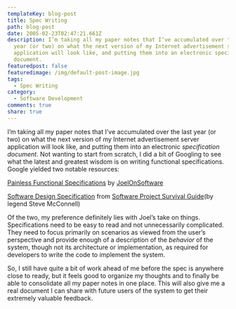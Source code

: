 ```yaml
---
templateKey: blog-post
title: Spec Writing
path: blog-post
date: 2005-02-23T02:47:21.661Z
description: I’m taking all my paper notes that I’ve accumulated over the last
  year (or two) on what the next version of my Internet advertisement server
  application will look like, and putting them into an electronic specification
  document.
featuredpost: false
featuredimage: /img/default-post-image.jpg
tags:
  - Spec Writing
category:
  - Software Development
comments: true
share: true
---
```

<!--StartFragment-->

I’m taking all my paper notes that I’ve accumulated over the last year (or two) on what the next version of my Internet advertisement server application will look like, and putting them into an electronic *specification document*. Not wanting to start from scratch, I did a bit of Googling to see what the latest and greatest wisdom is on writing functional specifications. Google yielded two notable resources:

[Painless Functional Specifications](http://www.joelonsoftware.com/articles/fog0000000036.html) by [JoelOnSoftware](http://joelonsoftware.com/)

[Software Design Specification](http://www.construx.com/survivalguide/desspec.htm) from [Software Project Survival Guide](http://www.construx.com/survivalguide)(by legend Steve McConnell)

Of the two, my preference definitely lies with Joel’s take on things. Specifications need to be easy to read and not unnecessarily complicated. They need to focus primarily on scenarios as viewed from the user’s perspective and provide enough of a description of the *behavior* of the system, though not its architecture or implementation, as required for developers to write the code to implement the system.

So, I still have quite a bit of work ahead of me before the spec is anywhere close to ready, but it feels good to organize my thoughts and to finally be able to consolidate all my paper notes in one place. This will also give me a real document I can share with future users of the system to get their extremely valuable feedback.

<!--EndFragment-->